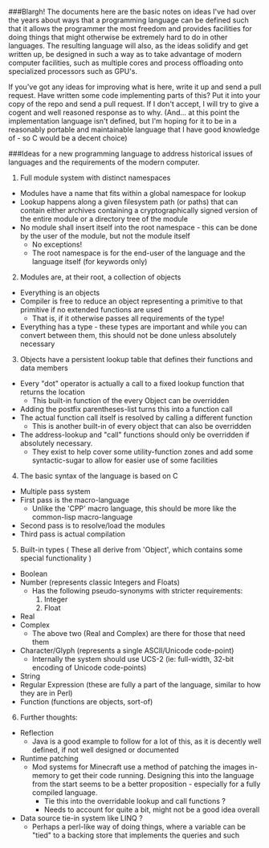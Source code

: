 ###Blargh!
The documents here are the basic notes on ideas I've had over the years about ways that a programming language can be defined such that it allows the programmer the most freedom and provides facilities for doing things that might otherwise be extremely hard to do in other languages. The resulting language will also, as the ideas solidify and get written up, be designed in such a way as to take advantage of modern computer facilities, such as multiple cores and process offloading onto specialized processors such as GPU's.

If you've got any ideas for improving what is here, write it up and send a pull request. Have written some code implementing parts of this? Put it into your copy of the repo and send a pull request. If I don't accept, I will try to give a cogent and well reasoned response as to why. (And... at this point the implementation language isn't defined, but I'm hoping for it to be in a reasonably portable and maintainable language that I have good knowledge of - so C would be a decent choice)

###Ideas for a new programming language to address historical issues of languages and the requirements of the modern computer.

1. Full module system with distinct namespaces
  * Modules have a name that fits within a global namespace for lookup
  * Lookup happens along a given filesystem path (or paths) that can contain either archives containing a cryptographically signed version of the entire module or a directory tree of the module
  * No module shall insert itself into the root namespace - this can be done by the user of the module, but not the module itself
    * No exceptions!
	* The root namespace is for the end-user of the language and the language itself (for keywords only)
2. Modules are, at their root, a collection of objects
  * Everything is an objects
  * Compiler is free to reduce an object representing a primitive to that primitive if no extended functions are used
    * That is, if it otherwise passes all requirements of the type!
  * Everything has a type - these types are important and while you can convert between them, this should not be done unless absolutely necessary
3. Objects have a persistent lookup table that defines their functions and data members
  * Every "dot" operator is actually a call to a fixed lookup function that returns the location
    * This built-in function of the every Object can be overridden
  * Adding the postfix parentheses-list turns this into a function call
  * The actual function call itself is resolved by calling a different function
    * This is another built-in of every object that can also be overridden
  * The address-lookup and "call" functions should only be overridden if absolutely necessary.
    * They exist to help cover some utility-function zones and add some syntactic-sugar to allow for easier use of some facilities
4. The basic syntax of the language is based on C
  * Multiple pass system
  * First pass is the macro-language
    * Unlike the 'CPP' macro language, this should be more like the common-lisp macro-language
  * Second pass is to resolve/load the modules
  * Third pass is actual compilation
5. Built-in types
  ( These all derive from 'Object', which contains some special functionality )
  * Boolean
  * Number  (represents classic Integers and Floats)
    * Has the following pseudo-synonyms with stricter requirements:
	  1. Integer
	  2. Float
  * Real    
  * Complex
    * The above two (Real and Complex) are there for those that need them
  * Character/Glyph (represents a single ASCII/Unicode code-point)
    * Internally the system should use UCS-2 (ie: full-width, 32-bit encoding of Unicode code-points)
  * String
  * Regular Expression (these are fully a part of the language, similar to how they are in Perl)
  * Function (functions are objects, sort-of)
6. Further thoughts:
  * Reflection
    * Java is a good example to follow for a lot of this, as it is decently well defined, if not well designed or documented
  * Runtime patching
    * Mod systems for Minecraft use a method of patching the images in-memory to get their code running. Designing this into the language from the start seems to be a better proposition - especially for a fully compiled language.
	  * Tie this into the overridable lookup and call functions ?
	  * Needs to account for quite a bit, might not be a good idea overall
  * Data source tie-in system like LINQ ?
    * Perhaps a perl-like way of doing things, where a variable can be "tied" to a backing store that implements the queries and such
	